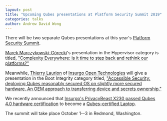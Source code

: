```yaml
---
layout: post
title: "Upcoming Qubes presentations at Platform Security Summit 2019"
categories: talks
author: Andrew David Wong
---
```


There will be two separate Qubes presentations at this year's [Platform Security Summit][pss].

[Marek Marczykowski-Górecki]'s presentation in the Hypervisor category is titled, ["Complexity Everywhere: is it time to step back and rethink our platforms?"][pss-marek]

Meanwhile, [Thierry Laurion] of [Insurgo Open Technologies] will give a presentation in the Boot Integrity category titled, ["Accessible Security: deploying Qubes reasonably secured OS on slightly more secured hardware. An OEM approach to transferring device and secrets ownership."][pss-thierry]

We recently announced that [Insurgo's PrivacyBeast X230 passed Qubes 4.0 hardware certification][x230] to become a [Qubes-certified Laptop].

The summit will take place October 1--3 in Redmond, Washington.


[pss]: https://www.platformsecuritysummit.com/
[Marek Marczykowski-Górecki]: /team/#marek-marczykowski-górecki
[pss-marek]: https://www.platformsecuritysummit.com/#marek
[Thierry Laurion]: https://www.linkedin.com/in/thierry-laurion-40b4128/
[Insurgo Open Technologies]: https://insurgo.ca/
[pss-thierry]: https://www.platformsecuritysummit.com/#laurion
[x230]: /news/2019/07/18/insurgo-privacybeast-qubes-certification/
[Qubes-certified Laptop]: https://qubes-doc-rst.readthedocs.io/en/latest/user/hardware/certified-hardware.html#qubes-certified-computers
